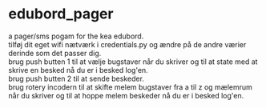 # edubord_pager
a pager/sms pogam for the kea edubord. <br>
tilføj dit eget wifi nætværk i credentials.py og ændre på de andre værier derinde som det passer dig. <br>
brug push butten 1 til at vælje bugstaver når du skriver og til at state med at skrive en besked nå du er i besked log'en. <br>
brug push butten 2 til at sende beskeder. <br>
brug rotery incodern til at skifte melem bugstaver fra a til z og mælemrum når du skriver og til at hoppe melem beskeder nå du er i besked log'en. <br>
